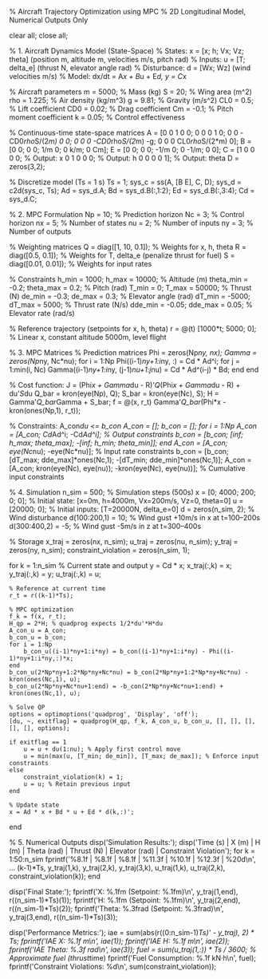 % Aircraft Trajectory Optimization using MPC
% 2D Longitudinal Model, Numerical Outputs Only

clear all;
close all;

% 1. Aircraft Dynamics Model (State-Space)
% States: x = [x; h; Vx; Vz; theta] (position m, altitude m, velocities m/s, pitch rad)
% Inputs: u = [T; delta_e] (thrust N, elevator angle rad)
% Disturbance: d = [Wx; Wz] (wind velocities m/s)
% Model: dx/dt = A*x + B*u + E*d, y = C*x

% Aircraft parameters
m = 5000; % Mass (kg)
S = 20;   % Wing area (m^2)
rho = 1.225; % Air density (kg/m^3)
g = 9.81; % Gravity (m/s^2)
CL0 = 0.5; % Lift coefficient
CD0 = 0.02; % Drag coefficient
Cm = -0.1; % Pitch moment coefficient
k = 0.05; % Control effectiveness

% Continuous-time state-space matrices
A = [0 0 1 0 0;
     0 0 0 1 0;
     0 0 -CD0*rho*S/(2*m) 0 0;
     0 0 0 -CD0*rho*S/(2*m) -g;
     0 0 0 CL0*rho*S/(2*m) 0];
B = [0 0;
     0 0;
     1/m 0;
     0 k/m;
     0 Cm];
E = [0 0;
     0 0;
     -1/m 0;
     0 -1/m;
     0 0];
C = [1 0 0 0 0; % Output: x
     0 1 0 0 0; % Output: h
     0 0 0 0 1]; % Output: theta
D = zeros(3,2);

% Discretize model (Ts = 1 s)
Ts = 1;
sys_c = ss(A, [B E], C, D);
sys_d = c2d(sys_c, Ts);
Ad = sys_d.A;
Bd = sys_d.B(:,1:2);
Ed = sys_d.B(:,3:4);
Cd = sys_d.C;

% 2. MPC Formulation
Np = 10; % Prediction horizon
Nc = 3;  % Control horizon
nx = 5;  % Number of states
nu = 2;  % Number of inputs
ny = 3;  % Number of outputs

% Weighting matrices
Q = diag([1, 10, 0.1]); % Weights for x, h, theta
R = diag([0.5, 0.1]);   % Weights for T, delta_e (penalize thrust for fuel)
S = diag([0.01, 0.01]); % Weights for input rates

% Constraints
h_min = 1000; h_max = 10000; % Altitude (m)
theta_min = -0.2; theta_max = 0.2; % Pitch (rad)
T_min = 0; T_max = 50000; % Thrust (N)
de_min = -0.3; de_max = 0.3; % Elevator angle (rad)
dT_min = -5000; dT_max = 5000; % Thrust rate (N/s)
dde_min = -0.05; dde_max = 0.05; % Elevator rate (rad/s)

% Reference trajectory (setpoints for x, h, theta)
r = @(t) [1000*t; 5000; 0]; % Linear x, constant altitude 5000m, level flight

% 3. MPC Matrices
% Prediction matrices
Phi = zeros(Np*ny, nx);
Gamma = zeros(Np*ny, Nc*nu);
for i = 1:Np
    Phi((i-1)*ny+1:i*ny, :) = Cd * Ad^i;
    for j = 1:min(i, Nc)
        Gamma((i-1)*ny+1:i*ny, (j-1)*nu+1:j*nu) = Cd * Ad^(i-j) * Bd;
    end
end

% Cost function: J = (Phi*x + Gamma*du - R)'*Q*(Phi*x + Gamma*du - R) + du'*S*du
Q_bar = kron(eye(Np), Q);
S_bar = kron(eye(Nc), S);
H = Gamma'*Q_bar*Gamma + S_bar;
f = @(x, r_t) Gamma'*Q_bar*(Phi*x - kron(ones(Np,1), r_t));

% Constraints: A_con*du <= b_con
A_con = [];
b_con = [];
for i = 1:Np
    A_con = [A_con; Cd*Ad^i; -Cd*Ad^i]; % Output constraints
    b_con = [b_con; [inf; h_max; theta_max]; -[inf; h_min; theta_min]];
end
A_con = [A_con; eye(Nc*nu); -eye(Nc*nu)]; % Input rate constraints
b_con = [b_con; [dT_max; dde_max]*ones(Nc,1); -[dT_min; dde_min]*ones(Nc,1)];
A_con = [A_con; kron(eye(Nc), eye(nu)); -kron(eye(Nc), eye(nu))]; % Cumulative input constraints

% 4. Simulation
n_sim = 500; % Simulation steps (500s)
x = [0; 4000; 200; 0; 0]; % Initial state: [x=0m, h=4000m, Vx=200m/s, Vz=0, theta=0]
u = [20000; 0]; % Initial inputs: [T=20000N, delta_e=0]
d = zeros(n_sim, 2); % Wind disturbance
d(100:200,1) = 10; % Wind gust +10m/s in x at t=100–200s
d(300:400,2) = -5; % Wind gust -5m/s in z at t=300–400s

% Storage
x_traj = zeros(nx, n_sim);
u_traj = zeros(nu, n_sim);
y_traj = zeros(ny, n_sim);
constraint_violation = zeros(n_sim, 1);

for k = 1:n_sim
    % Current state and output
    y = Cd * x;
    x_traj(:,k) = x;
    y_traj(:,k) = y;
    u_traj(:,k) = u;
    
    % Reference at current time
    r_t = r((k-1)*Ts);
    
    % MPC optimization
    f_k = f(x, r_t);
    H_qp = 2*H; % quadprog expects 1/2*du'*H*du
    A_con_u = A_con;
    b_con_u = b_con;
    for i = 1:Np
        b_con_u((i-1)*ny+1:i*ny) = b_con((i-1)*ny+1:i*ny) - Phi((i-1)*ny+1:i*ny,:)*x;
    end
    b_con_u(2*Np*ny+1:2*Np*ny+Nc*nu) = b_con(2*Np*ny+1:2*Np*ny+Nc*nu) - kron(ones(Nc,1), u);
    b_con_u(2*Np*ny+Nc*nu+1:end) = -b_con(2*Np*ny+Nc*nu+1:end) + kron(ones(Nc,1), u);
    
    % Solve QP
    options = optimoptions('quadprog', 'Display', 'off');
    [du, ~, exitflag] = quadprog(H_qp, f_k, A_con_u, b_con_u, [], [], [], [], [], options);
    
    if exitflag == 1
        u = u + du(1:nu); % Apply first control move
        u = min(max(u, [T_min; de_min]), [T_max; de_max]); % Enforce input constraints
    else
        constraint_violation(k) = 1;
        u = u; % Retain previous input
    end
    
    % Update state
    x = Ad * x + Bd * u + Ed * d(k,:)';
end

% 5. Numerical Outputs
disp('Simulation Results:');
disp('Time (s) | X (m) | H (m) | Theta (rad) | Thrust (N) | Elevator (rad) | Constraint Violation');
for k = 1:50:n_sim
    fprintf('%8.1f | %8.1f | %8.1f | %11.3f | %10.1f | %12.3f | %20d\n', ...
        (k-1)*Ts, y_traj(1,k), y_traj(2,k), y_traj(3,k), u_traj(1,k), u_traj(2,k), constraint_violation(k));
end

disp('Final State:');
fprintf('X: %.1fm (Setpoint: %.1fm)\n', y_traj(1,end), r((n_sim-1)*Ts)(1));
fprintf('H: %.1fm (Setpoint: %.1fm)\n', y_traj(2,end), r((n_sim-1)*Ts)(2));
fprintf('Theta: %.3frad (Setpoint: %.3frad)\n', y_traj(3,end), r((n_sim-1)*Ts)(3));

disp('Performance Metrics:');
iae = sum(abs(r((0:n_sim-1)*Ts)' - y_traj), 2) * Ts;
fprintf('IAE X: %.1f m\n', iae(1));
fprintf('IAE H: %.1f m\n', iae(2));
fprintf('IAE Theta: %.3f rad\n', iae(3));
fuel = sum(u_traj(1,:)) * Ts / 3600; % Approximate fuel (thrust*time)
fprintf('Fuel Consumption: %.1f kN·h\n', fuel);
fprintf('Constraint Violations: %d\n', sum(constraint_violation));
